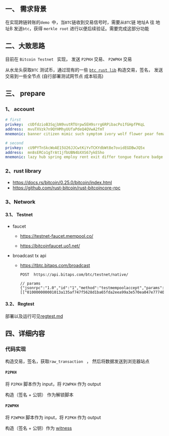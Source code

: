 ## 一、 需求背景

在实现跨链转账的`demo `中，当`BTC`链收到交易信号时，需要从`BTC`链 地址A 往 地址B 发送`btc`，获得 `merkle root` 进行以便后续验证。需要完成这部分功能



## 二、大致思路

目前在 `Bitcoin Testnet ` 实现， 发送 `P2PKH` 交易、 `P2WPKH` 交易

从水龙头获取`BTC` 测试币，通过现有的一些 [`btc rust lib`](https://docs.rs/bitcoin/0.25.0/bitcoin/index.html)   构造交易，签名， 发送交易到一些全节点 (自行部署测试网节点 成本较高)



## 三、 prepare

### 1、 account

  ```yaml
  # first 
  privkey:  cUDfdzioB3SqjbN9vutRTUrpw5EH9srrg6RPibacPo1fGHpfPKqL
  address:  mvuTXVzk7n9QYHMhyUUfaPdeQ4QVwA2fmT
  mnemonic: banner citizen mimic such symptom ivory wolf flower pear female deputy surge
  
  # second
  privkey:  cU9PYTnSkcWoAE15U26JJCwtKiYvTCKYdbWt8e7ovidEGDBwJQ5x
  address:  mn8sERCo1gTrAt1jfbUBN4bXXS67ykESho
  mnemonic: lazy hub spring employ rent exit differ tongue feature badge stage extend
  ```

### 2、rust library

  - https://docs.rs/bitcoin/0.25.0/bitcoin/index.html
  - https://github.com/rust-bitcoin/rust-bitcoincore-rpc

### 3、Network

#### 3.1、 Testnet

 - faucet

     - https://testnet-faucet.mempool.co/

     - https://bitcoinfaucet.uo1.net/

- broadcast tx api

  - https://tbtc.bitaps.com/broadcast

    ```http
    POST  https://api.bitaps.com/btc/testnet/native/
    
    // params 
    {"jsonrpc":"1.0","id":"1","method":"testmempoolaccept","params":[["010000000001013a135af747f5628d1ba65fda2eea99a3e570ea047e77740402ea51479b476ff4000000000000000000010833010000000000160014a8cb707e4d0a5c6e690189bc0065a8f787aabced024830450221009c6e1af5a9c0d1fa942a462fc2f5dbb5971a4112d8f425a46822e7c38a15cfa20220173b83f0f577ceb3bea02f09f04159132e25886c5c52bd166192a1d75f1f7ba801210227de674775b35b06fca8ed06a492c817d542cc08b8d4f64d3717d4af70134d8000000000"]]}
    ```
    
#### 3.2、 Regtest

部署以及运行可见[regtest.md](./regtest.md)



## 四、详细内容


### 代码实现

构造交易，签名，获取`raw_transaction ` ， 然后将数据发送到浏览器站点

####  `P2PKH` 

将 `P2PKH` 脚本作为 input，将 `P2WPKH`  作为 output

构造（签名 + 公钥）  作为解锁脚本

####  `P2WPKH` 

将 `P2WPKH` 脚本作为 input，将 `P2PKH`  作为 output

构造（签名 + 公钥）作为 [witness](https://github.com/fpChan/btc-transaction/blob/5c83e5a705f55155867316978453a6bff98999a0/src/btc_transaction.rs#L142)
